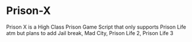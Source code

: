 # Prison-X
Prison X is a High Class Prison Game Script that only supports Prison Life atm but plans to add Jail break, Mad City, Prison Life 2, Prison Life 3
